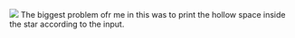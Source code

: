 ![](https://i.imgur.com/2G14VhE.png)
The biggest problem ofr me in this was to print the hollow space inside the star according to the input.
